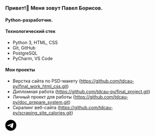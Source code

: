 ### Привет!👋 Меня зовут Павел Борисов.
#### Python-разработчик.

#### Технологический стек
* Python 3, HTML, CSS
* Git, GitHub
* PostgreSQL
* PyCharm, VS Code

#### Мои проекты
- Верстка сайта по PSD-макету (https://github.com/tdcau-py/final_work_html_css.git)
- Дипломная работа (https://github.com/tdcau-py/final_project.git)
- Личный проект для работы (https://github.com/tdcau-py/doc_prepare_system.git)
- Скрапинг веб-сайта (https://github.com/tdcau-py/scraping_site_calories.git)

[<img src="https://github.com/tdcau-py/tdcau-py/blob/main/img/telegram.svg" width="35" height="35">](https://t.me/tdcau_py)

